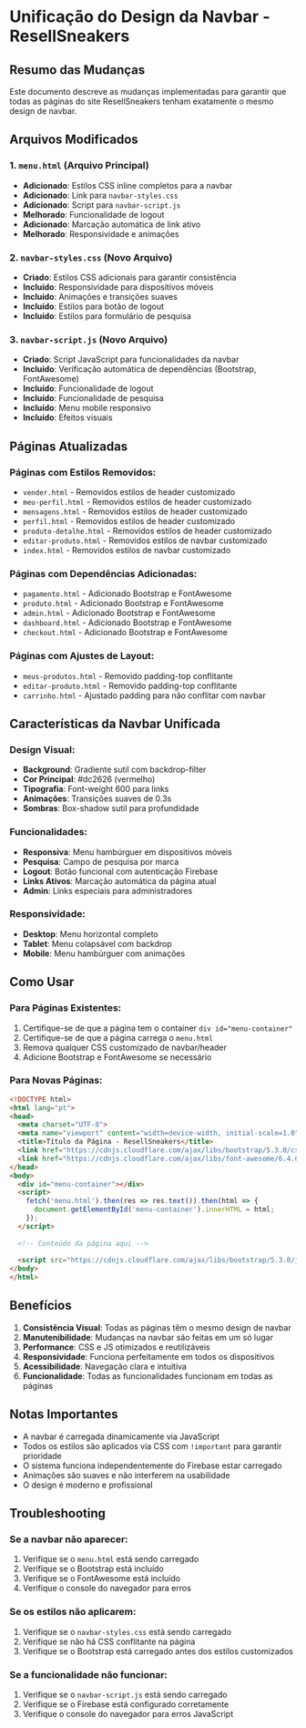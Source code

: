 # Unificação do Design da Navbar - ResellSneakers

## Resumo das Mudanças

Este documento descreve as mudanças implementadas para garantir que todas as páginas do site ResellSneakers tenham exatamente o mesmo design de navbar.

## Arquivos Modificados

### 1. `menu.html` (Arquivo Principal)
- **Adicionado**: Estilos CSS inline completos para a navbar
- **Adicionado**: Link para `navbar-styles.css`
- **Adicionado**: Script para `navbar-script.js`
- **Melhorado**: Funcionalidade de logout
- **Adicionado**: Marcação automática de link ativo
- **Melhorado**: Responsividade e animações

### 2. `navbar-styles.css` (Novo Arquivo)
- **Criado**: Estilos CSS adicionais para garantir consistência
- **Incluído**: Responsividade para dispositivos móveis
- **Incluído**: Animações e transições suaves
- **Incluído**: Estilos para botão de logout
- **Incluído**: Estilos para formulário de pesquisa

### 3. `navbar-script.js` (Novo Arquivo)
- **Criado**: Script JavaScript para funcionalidades da navbar
- **Incluído**: Verificação automática de dependências (Bootstrap, FontAwesome)
- **Incluído**: Funcionalidade de logout
- **Incluído**: Funcionalidade de pesquisa
- **Incluído**: Menu mobile responsivo
- **Incluído**: Efeitos visuais

## Páginas Atualizadas

### Páginas com Estilos Removidos:
- `vender.html` - Removidos estilos de header customizado
- `meu-perfil.html` - Removidos estilos de header customizado
- `mensagens.html` - Removidos estilos de header customizado
- `perfil.html` - Removidos estilos de header customizado
- `produto-detalhe.html` - Removidos estilos de header customizado
- `editar-produto.html` - Removidos estilos de navbar customizado
- `index.html` - Removidos estilos de navbar customizado

### Páginas com Dependências Adicionadas:
- `pagamento.html` - Adicionado Bootstrap e FontAwesome
- `produto.html` - Adicionado Bootstrap e FontAwesome
- `admin.html` - Adicionado Bootstrap e FontAwesome
- `dashboard.html` - Adicionado Bootstrap e FontAwesome
- `checkout.html` - Adicionado Bootstrap e FontAwesome

### Páginas com Ajustes de Layout:
- `meus-produtos.html` - Removido padding-top conflitante
- `editar-produto.html` - Removido padding-top conflitante
- `carrinho.html` - Ajustado padding para não conflitar com navbar

## Características da Navbar Unificada

### Design Visual:
- **Background**: Gradiente sutil com backdrop-filter
- **Cor Principal**: #dc2626 (vermelho)
- **Tipografia**: Font-weight 600 para links
- **Animações**: Transições suaves de 0.3s
- **Sombras**: Box-shadow sutil para profundidade

### Funcionalidades:
- **Responsiva**: Menu hambúrguer em dispositivos móveis
- **Pesquisa**: Campo de pesquisa por marca
- **Logout**: Botão funcional com autenticação Firebase
- **Links Ativos**: Marcação automática da página atual
- **Admin**: Links especiais para administradores

### Responsividade:
- **Desktop**: Menu horizontal completo
- **Tablet**: Menu colapsável com backdrop
- **Mobile**: Menu hambúrguer com animações

## Como Usar

### Para Páginas Existentes:
1. Certifique-se de que a página tem o container `div id="menu-container"`
2. Certifique-se de que a página carrega o `menu.html`
3. Remova qualquer CSS customizado de navbar/header
4. Adicione Bootstrap e FontAwesome se necessário

### Para Novas Páginas:
```html
<!DOCTYPE html>
<html lang="pt">
<head>
  <meta charset="UTF-8">
  <meta name="viewport" content="width=device-width, initial-scale=1.0">
  <title>Título da Página - ResellSneakers</title>
  <link href="https://cdnjs.cloudflare.com/ajax/libs/bootstrap/5.3.0/css/bootstrap.min.css" rel="stylesheet" />
  <link href="https://cdnjs.cloudflare.com/ajax/libs/font-awesome/6.4.0/css/all.min.css" rel="stylesheet" />
</head>
<body>
  <div id="menu-container"></div>
  <script>
    fetch('menu.html').then(res => res.text()).then(html => {
      document.getElementById('menu-container').innerHTML = html;
    });
  </script>
  
  <!-- Conteúdo da página aqui -->
  
  <script src="https://cdnjs.cloudflare.com/ajax/libs/bootstrap/5.3.0/js/bootstrap.bundle.min.js"></script>
</body>
</html>
```

## Benefícios

1. **Consistência Visual**: Todas as páginas têm o mesmo design de navbar
2. **Manutenibilidade**: Mudanças na navbar são feitas em um só lugar
3. **Performance**: CSS e JS otimizados e reutilizáveis
4. **Responsividade**: Funciona perfeitamente em todos os dispositivos
5. **Acessibilidade**: Navegação clara e intuitiva
6. **Funcionalidade**: Todas as funcionalidades funcionam em todas as páginas

## Notas Importantes

- A navbar é carregada dinamicamente via JavaScript
- Todos os estilos são aplicados via CSS com `!important` para garantir prioridade
- O sistema funciona independentemente do Firebase estar carregado
- Animações são suaves e não interferem na usabilidade
- O design é moderno e profissional

## Troubleshooting

### Se a navbar não aparecer:
1. Verifique se o `menu.html` está sendo carregado
2. Verifique se o Bootstrap está incluído
3. Verifique se o FontAwesome está incluído
4. Verifique o console do navegador para erros

### Se os estilos não aplicarem:
1. Verifique se o `navbar-styles.css` está sendo carregado
2. Verifique se não há CSS conflitante na página
3. Verifique se o Bootstrap está carregado antes dos estilos customizados

### Se a funcionalidade não funcionar:
1. Verifique se o `navbar-script.js` está sendo carregado
2. Verifique se o Firebase está configurado corretamente
3. Verifique o console do navegador para erros JavaScript 